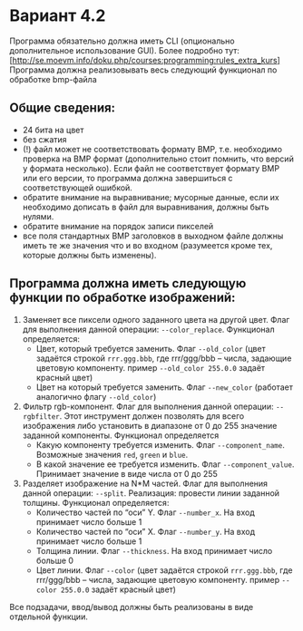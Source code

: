# Вариант 4.2
Программа обязательно должна иметь CLI (опционально дополнительное использование GUI). Более подробно тут: [http://se.moevm.info/doku.php/courses:programming:rules_extra_kurs]
Программа должна реализовывать весь следующий функционал по обработке bmp-файла
## Общие сведения:
 - 24 бита на цвет
 - без сжатия
 - (!) файл может не соответствовать формату BMP, т.е. необходимо проверка на BMP формат (дополнительно стоит помнить, что версий у формата несколько). Если файл не соответствует формату BMP или его версии, то программа должна завершиться с соответствующей ошибкой.
 - обратите внимание на выравнивание; мусорные данные, если их необходимо дописать в файл для выравнивания, должны быть нулями.
 - обратите внимание на порядок записи пикселей
 - все поля стандартных BMP заголовков в выходном файле должны иметь те же значения что и во входном (разумеется кроме тех, которые должны быть изменены).

## Программа должна иметь следующую функции по обработке изображений:
1. Заменяет все пиксели одного заданного цвета на другой цвет. Флаг для выполнения данной операции: `--color_replace`. Функционал определяется:
    - Цвет, который требуется заменить. Флаг `--old_color` (цвет задаётся строкой `rrr.ggg.bbb`, где rrr/ggg/bbb – числа, задающие цветовую компоненту. пример `--old_color 255.0.0` задаёт красный цвет)
    - Цвет на который требуется заменить. Флаг `--new_color` (работает аналогично флагу `--old_color`)
2. Фильтр rgb-компонент. Флаг для выполнения данной операции: `--rgbfilter`. Этот инструмент должен позволять для всего изображения либо установить в диапазоне от 0 до 255 значение заданной компоненты. Функционал определяется
    - Какую компоненту требуется изменить. Флаг `--component_name`. Возможные значения `red`, `green` и `blue`.
    - В какой значение ее требуется изменить. Флаг `--component_value`. Принимает значение в виде числа от 0 до 255
3. Разделяет изображение на N*M частей. Флаг для выполнения данной операции: `--split`. Реализация: провести линии заданной толщины. Функционал определяется:
    - Количество частей по “оси” Y. Флаг `--number_x`. На вход принимает число больше 1
    - Количество частей по “оси” X. Флаг `--number_y`. На вход принимает число больше 1
    - Толщина линии. Флаг `--thickness`. На вход принимает число больше 0
    - Цвет линии. Флаг `--color` (цвет задаётся строкой `rrr.ggg.bbb`, где rrr/ggg/bbb – числа, задающие цветовую компоненту. пример `--color 255.0.0` задаёт красный цвет)

Все подзадачи, ввод/вывод должны быть реализованы в виде отдельной функции. 

